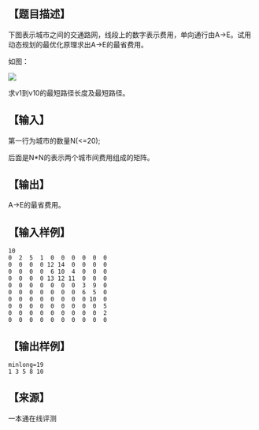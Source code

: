 ## 【题目描述】

下图表示城市之间的交通路网，线段上的数字表示费用，单向通行由A->E。试用动态规划的最优化原理求出A->E的最省费用。

如图：

![](https://i.loli.net/2019/02/26/5c74f1b5eb40b.gif)

求v1到v10的最短路径长度及最短路径。

## 【输入】

第一行为城市的数量N(<=20);

后面是N*N的表示两个城市间费用组成的矩阵。

## 【输出】
A->E的最省费用。

## 【输入样例】

```
10
0  2  5  1  0  0  0  0  0  0
0  0  0  0 12 14  0  0  0  0
0  0  0  0  6 10  4  0  0  0
0  0  0  0 13 12 11  0  0  0
0  0  0  0  0  0  0  3  9  0
0  0  0  0  0  0  0  6  5  0
0  0  0  0  0  0  0  0 10  0
0  0  0  0  0  0  0  0  0  5
0  0  0  0  0  0  0  0  0  2
0  0  0  0  0  0  0  0  0  0
```

## 【输出样例】

```
minlong=19
1 3 5 8 10
```
## 【来源】
一本通在线评测
